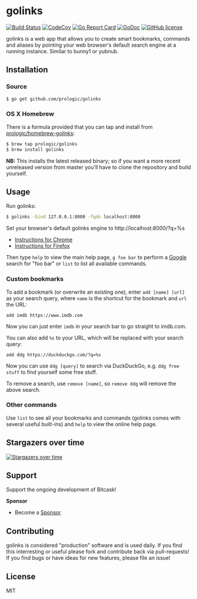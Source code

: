 # golinks

[![Build Status](https://cloud.drone.io/api/badges/prologic/golinks/status.svg)](https://cloud.drone.io/prologic/golinks)
[![CodeCov](https://codecov.io/gh/prologic/golinks/branch/master/graph/badge.svg)](https://codecov.io/gh/prologic/golinks)
[![Go Report Card](https://goreportcard.com/badge/prologic/golinks)](https://goreportcard.com/report/prologic/golinks)
[![GoDoc](https://godoc.org/github.com/prologic/golinks?status.svg)](https://godoc.org/github.com/prologic/golinks) 
[![GitHub license](https://img.shields.io/github/license/prologic/golinks.svg)](https://github.com/prologic/golinks)

golinks is a web app that allows you to create smart bookmarks, commands and aliases by pointing your web browser's default search engine at a running instance. Similar to bunny1 or yubnub.

## Installation

### Source

```bash
$ go get github.com/prologic/golinks
```

### OS X Homebrew

There is a formula provided that you can tap and install from
[prologic/homebrew-golinks](https://github.com/prologic/homebrew-golinks):

```bash
$ brew tap prologic/golinks
$ brew install golinks
```

**NB:** This installs the latest released binary; so if you want a more
recent unreleased version from master you'll have to clone the repository
and build yourself.

## Usage

Run golinks:

```bash
$ golinks -bind 127.0.0.1:8000 -fqdn localhost:8000
```

Set your browser's default golinks engine to http://localhost:8000/?q=%s

- [Instructions for Chrome](https://support.google.com/chrome/answer/95426)
- [Instructions for Firefox](https://support.mozilla.org/en-US/kb/add-or-remove-search-engine-firefox#w_add-a-search-engine-from-the-address-bar)

Then type `help` to view the main help page, `g foo bar` to perform a [Google](https://google.com) search for "foo bar" or `list` to list all available commands.


### Custom bookmarks

To add a bookmark (or overwrite an existing one), enter `add [name] [url]` as your search query, where `name` is the shortcut for the bookmark and `url` the URL:

```
add imdb https://www.imdb.com
```

Now you can just enter `imdb` in your search bar to go straight to imdb.com.

You can also add `%s` to your URL, which will be replaced with your search query:

```
add ddg https://duckduckgo.com/?q=%s
```

Now you can use `ddg [query]` to search via DuckDuckGo, e.g. `ddg free stuff` to find yourself some free stuff.

To remove a search, use `remove [name]`, so `remove ddg` will remove the above search.

### Other commands

Use `list` to see all your bookmarks and commands (golinks comes with several useful built-ins) and `help` to view the online help page.

## Stargazers over time

[![Stargazers over time](https://starcharts.herokuapp.com/prologic/golinks.svg)](https://starcharts.herokuapp.com/prologic/golinks)

## Support

Support the ongoing development of Bitcask!

**Sponsor**

- Become a [Sponsor](https://www.patreon.com/prologic)

## Contributing

golinks is considered "production" software and is used daily. If you find this interresting or useful please fork and contribute back via pull-requests! If you find bugs or have ideas for new features, please file an issue!

## License

MIT
